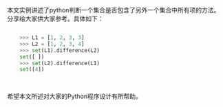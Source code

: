 本文实例讲述了python判断一个集合是否包含了另外一个集合中所有项的方法。分享给大家供大家参考。具体如下：

```python

    >>> L1 = [1, 2, 3, 3]
    >>> L2 = [1, 2, 3, 4]
    >>> set(L1).difference(L2)
    set([ ])
    >>> set(L2).difference(L1)
    set([4])
    
    
```

希望本文所述对大家的Python程序设计有所帮助。

